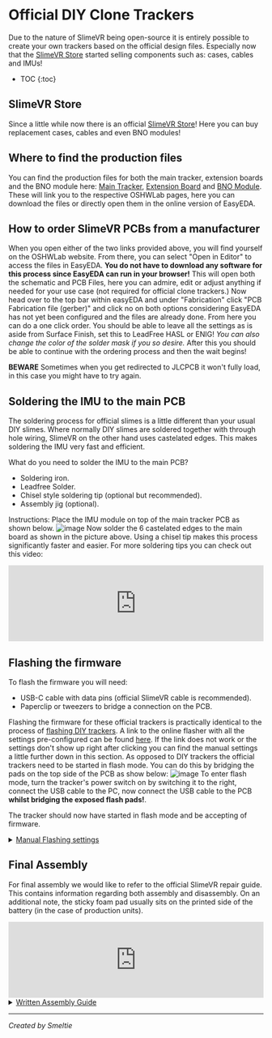 # Official DIY Clone Trackers

Due to the nature of SlimeVR being open-source it is entirely possible to create your own trackers based on the official design files.
Especially now that the [SlimeVR Store](https://shop.slimevr.dev) started selling components such as: cases, cables and IMUs!

* TOC
{:toc}

## SlimeVR Store
Since a little while now there is an official [SlimeVR Store](https://shop.slimevr.dev)!
Here you can buy replacement cases, cables and even BNO modules!

## Where to find the production files
You can find the production files for both the main tracker, extension boards and the BNO module here: [Main Tracker](https://oshwlab.com/slimevr/slimevr-main-board), [Extension Board](https://oshwlab.com/eirenliel/slimevr-diy-tracker-extension) and [BNO Module](https://oshwlab.com/eirenliel/bno085-module).
These will link you to the respective OSHWLab pages, here you can download the files or directly open them in the online version of EasyEDA.

## How to order SlimeVR PCBs from a manufacturer
When you open either of the two links provided above, you will find yourself on the OSHWLab website. From there, you can select "Open in Editor" to access the files in EasyEDA.
**You do not have to download any software for this process since EasyEDA can run in your browser!**
This will open both the schematic and PCB Files, here you can admire, edit or adjust anything if needed for your use case (not required for official clone trackers.)
Now head over to the top bar within easyEDA and under "Fabrication" click "PCB Fabrication file (gerber)" and click no on both options considering EasyEDA has not yet been configured and the files are already done.
From here you can do a one click order.
You should be able to leave all the settings as is aside from Surface Finish, set this to LeadFree HASL or ENIG!
*You can also change the color of the solder mask if you so desire.*
After this you should be able to continue with the ordering process and then the wait begins!

**BEWARE**
Sometimes when you get redirected to JLCPCB it won't fully load, in this case you might have to try again.

## Soldering the IMU to the main PCB
The soldering process for official slimes is a little different than your usual DIY slimes. Where normally DIY slimes are soldered together with through hole wiring, SlimeVR on the other hand uses castelated edges. This makes soldering the IMU very fast and efficient.

What do you need to solder the IMU to the main PCB?
- Soldering iron.
- Leadfree Solder.
- Chisel style soldering tip (optional but recommended).
- Assembly jig (optional).

Instructions:
Place the IMU module on top of the main tracker PCB as shown below.
![image](../assets/img/tracker_IMU_orientation.png)
Now solder the 6 castelated edges to the main board as shown in the picture above.
Using a chisel tip makes this process significantly faster and easier.
For more soldering tips you can check out this video:
<div class="video-container">
<iframe width="100%" height="auto" src="https://www.youtube.com/embed/P0YX_eKyfxA" title="YouTube video player" frameborder="0" allow="accelerometer; autoplay muted; clipboard-write; encrypted-media; gyroscope; picture-in-picture" allowfullscreen></iframe>
</div>


## Flashing the firmware
To flash the firmware you will need:
- USB-C cable with data pins (official SlimeVR cable is recommended).
- Paperclip or tweezers to bridge a connection on the PCB.

Flashing the firmware for these official trackers is practically identical to the process of [flashing DIY trackers](https://docs.slimevr.dev/firmware/index.html).
A link to the online flasher with all the settings pre-configured can be found [here](https://slimevr-firmware.bscotch.ca/?config=eyJib2FyZCI6eyJ0eXBlIjoiQk9BUkRfU0xJTUVWUiIsInBpbnMiOnsiaW11U0RBIjoiMTQiLCJpbXVTQ0wiOiIxMiIsImxlZCI6IjIifSwiZW5hYmxlTGVkIjp0cnVlfSwiaW11cyI6W3sidHlwZSI6IklNVV9CTk8wODUiLCJpbXVJTlQiOiIxNiIsImVuYWJsZWQiOnRydWUsInJvdGF0aW9uIjoiMjcwIn0seyJlbmFibGVkIjp0cnVlLCJ0eXBlIjoiSU1VX0JOTzA4NSIsInJvdGF0aW9uIjoiMjcwIiwiaW11SU5UIjoiMTMifV0sImJhdHRlcnkiOnsidHlwZSI6IkJBVF9FWFRFUk5BTCIsInJlc2lzdGFuY2UiOjE4MCwicGluIjoiMTcifSwidmVyc2lvbiI6IlNsaW1lVlIvbWFpbiJ9).
If the link does not work or the settings don't show up right after clicking you can find the manual settings a little further down in this section.
As opposed to DIY trackers the official trackers need to be started in flash mode. You can do this by bridging the pads on the top side of the PCB as show below:
![image](../assets/img/flashing_pads.png)
To enter flash mode, turn the tracker's power switch on by switching it to the right, connect the USB cable to the PC, now connect the USB cable to the PCB **whilst bridging the exposed flash pads!**.

The tracker should now have started in flash mode and be accepting of firmware.

<details>
<summary><u>Manual Flashing settings</u></summary>
As stated in defines.h the pins for the official PCB are:


- SDA 14
- SCL 12
- INT 16
- INT_2 13
- Battery_Level 17
- LED_PIN 2
- LED_Inverted True

IMU Rotation should be set at 270 for both in case of the official setup using the BNO085.

</details>

## Final Assembly  
For final assembly we would like to refer to the official SlimeVR repair guide. This contains information regarding both assembly and disassembly. On an additional note, the sticky foam pad usually sits on the printed side of the battery (in the case of production units).

<div class="video-container">
<iframe width="100%" height="auto" src="https://www.youtube.com/embed/OxOgkBMEzME?si=jFoO5UXZPsxHKFEr" title="YouTube video player" frameborder="0" allow="accelerometer; autoplay muted; clipboard-write; encrypted-media; gyroscope; picture-in-picture" allowfullscreen></iframe>
</div>

<details>
<summary><u>Written Assembly Guide</u></summary>

|Amount |Part  |
|:---------:|:----:|
|1x |Case Top|
|1x |Case Bottom|
|2x |M2.5x10 Screw or M2.5x12|
|1x |PCB|
|1x | Battery|
|1x |Foam Pad|
|1x | Sticker|

Attach a foam pad to the center of the battery (text side).
Attach battery cable to the PCB.
Turn on the tracker by sliding the switch to the right, make sure the blue light blinks continuously.
Turn off the tracker by sliding the switch to the left!
Place the PCB with the components facing down into the top case(make sure to insert at an angle, the ports are aligned and it sits flush).
Place the battery with the foam side against the PCB, making sure the cable gets tucked under the battery.
Place the bottom case halve on the assembled top halve.
Screw the m3 screws into the cases to securely close it up, be careful not to pinch the battery cable!
Place the sticker on the back.
</details>

---
*Created by Smeltie*